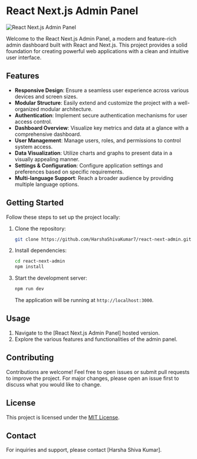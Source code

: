# React Next.js Admin Panel

![React Next.js Admin Panel](https://github.com/HarshaShivaKumar7/react-next-admin/blob/main/public/images/Screenshot%202023-10-05%20192334.png)

Welcome to the React Next.js Admin Panel, a modern and feature-rich admin dashboard built with React and Next.js. This project provides a solid foundation for creating powerful web applications with a clean and intuitive user interface.

## Features

- **Responsive Design**: Ensure a seamless user experience across various devices and screen sizes.
- **Modular Structure**: Easily extend and customize the project with a well-organized modular architecture.
- **Authentication**: Implement secure authentication mechanisms for user access control.
- **Dashboard Overview**: Visualize key metrics and data at a glance with a comprehensive dashboard.
- **User Management**: Manage users, roles, and permissions to control system access.
- **Data Visualization**: Utilize charts and graphs to present data in a visually appealing manner.
- **Settings & Configuration**: Configure application settings and preferences based on specific requirements.
- **Multi-language Support**: Reach a broader audience by providing multiple language options.

## Getting Started

Follow these steps to set up the project locally:

1. Clone the repository:

   ```bash
   git clone https://github.com/HarshaShivaKumar7/react-next-admin.git
   ```

2. Install dependencies:

   ```bash
   cd react-next-admin
   npm install
   ```

3. Start the development server:

   ```bash
   npm run dev
   ```

   The application will be running at `http://localhost:3000`.

## Usage

1. Navigate to the [React Next.js Admin Panel] hosted version.
2. Explore the various features and functionalities of the admin panel.

## Contributing

Contributions are welcome! Feel free to open issues or submit pull requests to improve the project. For major changes, please open an issue first to discuss what you would like to change.

## License

This project is licensed under the [MIT License](LICENSE).

## Contact

For inquiries and support, please contact [Harsha Shiva Kumar].
